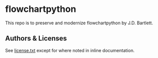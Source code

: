 # flowchartpython
This repo is to preserve and modernize flowchartpython by J.D. Bartlett.

## Authors & Licenses
See [license.txt](license.txt) except for where noted in inline documentation.

